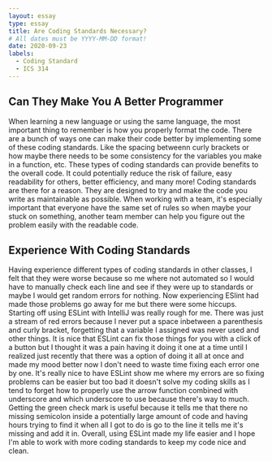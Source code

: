 ```yaml
---
layout: essay
type: essay
title: Are Coding Standards Necessary?
# All dates must be YYYY-MM-DD format!
date: 2020-09-23
labels:
  - Coding Standard
  - ICS 314
---
```


## Can They Make You A Better Programmer
When learning a new language or using the same language, the most important thing to remember is how you properly format the code. There are a bunch of ways one can make their code better by implementing some of these coding standards. Like the spacing betweenn curly brackets or how maybe there needs to be some consistency for the variables you make in a function, etc. These types of coding standards can provide benefits to the overall code. It could potentially reduce the risk of failure, easy readability for others, better efficiency, and many more! Coding standards are there for a reason. They are designed to try and make the code you write as maintainable as possible. When working with a team, it's especially important that everyone have the same set of rules so when maybe your stuck on something, another team member can help you figure out the problem easily with the readable code.

## Experience With Coding Standards
Having experience different types of coding standards in other classes, I felt that they were worse because so me where not automated so I would have to manually check each line and see if they were up to standards or maybe I would get random errors for nothing. Now experiencing ESlint had made those problems go away for me but there were some hiccups. Starting off using ESLint with IntelliJ was really rough for me. There was just a stream of red errors because I never put a space inbetween a parenthesis and curly bracket, forgetting that a variable I assigned was never used and other things. It is nice that ESLint can fix those things for you with a click of a button but I thought it 
was a pain having it doing it one at a time until I realized just recently that there was a option of doing it all at once and made my mood better now I don't need to waste time fixing each error one by one. It's really nice to have ESLint show me where my errors are so fixing problems can be easier but too bad it doesn't solve my coding skills as I tend to forget how to properly use the arrow function combined with underscore and which underscore to use because there's way to much.
Getting the green check mark is useful because it tells me that there no missing semicolon inside a potentially large amount of code and having hours trying to find it when all I got to do is go to the line it tells me it's missing and add it in. Overall, using ESLint made my life easier and I hope I'm able to work with more coding standards to keep my code nice and clean.

